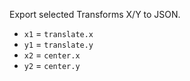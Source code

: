 [//]: # (ID : rodlie.transformJSON)
[//]: # (LABEL : Export selected Transforms X/Y to JSON)
[//]: # (VERSION : 1.0)
[//]: # (GROUP : Add-ons/Export)

Export selected Transforms X/Y to JSON.

* `x1` = `translate.x`
* `y1` = `translate.y`
* `x2` = `center.x`
* `y2` = `center.y`

